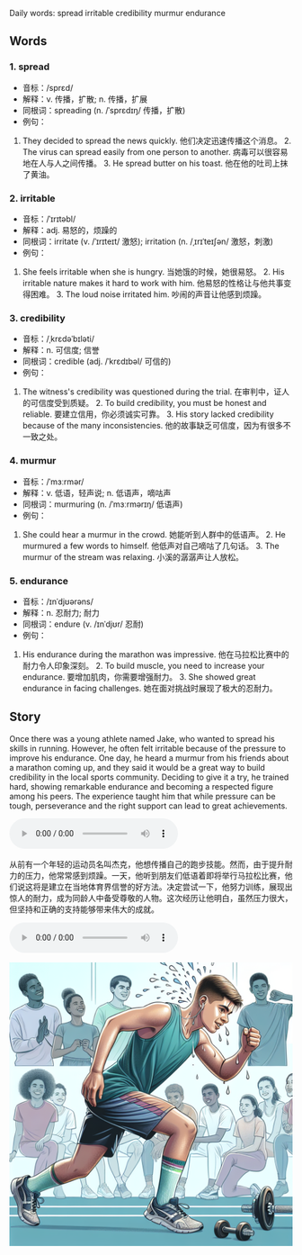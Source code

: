 Daily words: spread irritable credibility murmur endurance

## Words
### 1. spread
- 音标：/sprɛd/ <span style="cursor: pointer;" onclick="document.getElementById('audio-player-1').play()"><i class="fas fa-volume-up"></i></span>
<audio id="audio-player-1" src="audios/words/spread.mp3" style="display:none;"></audio>
- 解释：v. 传播，扩散; n. 传播，扩展
- 同根词：spreading (n. /ˈsprɛdɪŋ/ 传播，扩散)
- 例句：
1. They decided to spread the news quickly. 他们决定迅速传播这个消息。 2. The virus can spread easily from one person to another. 病毒可以很容易地在人与人之间传播。 3. He spread butter on his toast. 他在他的吐司上抹了黄油。

### 2. irritable
- 音标：/ˈɪrɪtəbl/ <span style="cursor: pointer;" onclick="document.getElementById('audio-player-2').play()"><i class="fas fa-volume-up"></i></span>
<audio id="audio-player-2" src="audios/words/irritable.mp3" style="display:none;"></audio>
- 解释：adj. 易怒的，烦躁的
- 同根词：irritate (v. /ˈɪrɪteɪt/ 激怒); irritation (n. /ˌɪrɪˈteɪʃən/ 激怒，刺激)
- 例句：
1. She feels irritable when she is hungry. 当她饿的时候，她很易怒。 2. His irritable nature makes it hard to work with him. 他易怒的性格让与他共事变得困难。 3. The loud noise irritated him. 吵闹的声音让他感到烦躁。

### 3. credibility
- 音标：/ˌkrɛdəˈbɪləti/ <span style="cursor: pointer;" onclick="document.getElementById('audio-player-3').play()"><i class="fas fa-volume-up"></i></span>
<audio id="audio-player-3" src="audios/words/credibility.mp3" style="display:none;"></audio>
- 解释：n. 可信度; 信誉
- 同根词：credible (adj. /ˈkrɛdɪbəl/ 可信的)
- 例句：
1. The witness's credibility was questioned during the trial. 在审判中，证人的可信度受到质疑。 2. To build credibility, you must be honest and reliable. 要建立信用，你必须诚实可靠。 3. His story lacked credibility because of the many inconsistencies. 他的故事缺乏可信度，因为有很多不一致之处。

### 4. murmur
- 音标：/ˈmɜːrmər/ <span style="cursor: pointer;" onclick="document.getElementById('audio-player-4').play()"><i class="fas fa-volume-up"></i></span>
<audio id="audio-player-4" src="audios/words/murmur.mp3" style="display:none;"></audio>
- 解释：v. 低语，轻声说; n. 低语声，嘀咕声
- 同根词：murmuring (n. /ˈmɜːrmərɪŋ/ 低语声)
- 例句：
1. She could hear a murmur in the crowd. 她能听到人群中的低语声。 2. He murmured a few words to himself. 他低声对自己嘀咕了几句话。 3. The murmur of the stream was relaxing. 小溪的潺潺声让人放松。

### 5. endurance
- 音标：/ɪnˈdjʊərəns/ <span style="cursor: pointer;" onclick="document.getElementById('audio-player-5').play()"><i class="fas fa-volume-up"></i></span>
<audio id="audio-player-5" src="audios/words/endurance.mp3" style="display:none;"></audio>
- 解释：n. 忍耐力; 耐力
- 同根词：endure (v. /ɪnˈdjʊr/ 忍耐)
- 例句：
1. His endurance during the marathon was impressive. 他在马拉松比赛中的耐力令人印象深刻。 2. To build muscle, you need to increase your endurance. 要增加肌肉，你需要增强耐力。 3. She showed great endurance in facing challenges. 她在面对挑战时展现了极大的忍耐力。

## Story
Once there was a young athlete named Jake, who wanted to spread his skills in running. However, he often felt irritable because of the pressure to improve his endurance. One day, he heard a murmur from his friends about a marathon coming up, and they said it would be a great way to build credibility in the local sports community. Deciding to give it a try, he trained hard, showing remarkable endurance and becoming a respected figure among his peers. The experience taught him that while pressure can be tough, perseverance and the right support can lead to great achievements.

<audio controls>
  <source src="https://files.dwong.top/2024-09-30-english.mp3" type="audio/mpeg">
  你的浏览器不支持音频元素。
</audio>
  

从前有一个年轻的运动员名叫杰克，他想传播自己的跑步技能。然而，由于提升耐力的压力，他常常感到烦躁。一天，他听到朋友们低语着即将举行马拉松比赛，他们说这将是建立在当地体育界信誉的好方法。决定尝试一下，他努力训练，展现出惊人的耐力，成为同龄人中备受尊敬的人物。这次经历让他明白，虽然压力很大，但坚持和正确的支持能够带来伟大的成就。

<audio controls>
  <source src="https://files.dwong.top/2024-09-30-chinese.mp3" type="audio/mpeg">
  你的浏览器不支持音频元素。
</audio>
  

![story](./images/2024-09-30.png)


